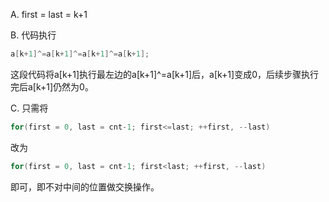 A. first = last = k+1

B. 代码执行

```cpp
a[k+1]^=a[k+1]^=a[k+1]^=a[k+1];
```

这段代码将a[k+1]执行最左边的a[k+1]^=a[k+1]后，a[k+1]变成0，后续步骤执行完后a[k+1]仍然为0。

C. 只需将

```cpp
for(first = 0, last = cnt-1; first<=last; ++first, --last)
```

改为

```cpp
for(first = 0, last = cnt-1; first<last; ++first, --last)
```

即可，即不对中间的位置做交换操作。